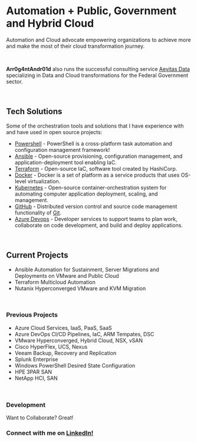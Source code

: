 # Automation + Public, Government and Hybrid Cloud

Automation and Cloud advocate empowering organizations to achieve more and make the most of their cloud transformation journey. 

<br>

**Arr0g4ntAndr01d** also runs the successful consulting service [Aevitas Data][aevitas] specializing in Data and Cloud transformations for the Federal Government sector.

<br>

## Tech Solutions

Some of the orchestration tools and solutions that I have experience with and have used in open source projects:

* [Powershell] - PowerShell is a cross-platform task automation and configuration management framework!
* [Ansible] - Open-source provisioning, configuration management, and application-deployment tool enabling IaC. 
* [Terraform] - Open-source IaC, software tool created by HashiCorp.
* [Docker] - Docker is a set of platform as a service products that uses OS-level virtualization.
* [Kubernetes] - Open-source container-orchestration system for automating computer application deployment, scaling, and management.
* [GitHub] - Distributed version control and source code management functionality of [Git].
* [Azure Devops][ado] - Developer services to support teams to plan work, collaborate on code development, and build and deploy applications.

<br>

## Current Projects

  - Ansible Automation for Sustainment, Server Migrations and Deployments on VMware and Public Cloud
  - Terraform Multicloud Automation
  - Nutanix Hyperconverged VMware and KVM Migration
  
<br>

### Previous Projects

  - Azure Cloud Services, IaaS, PaaS, SaaS
  - Azure DevOps CI/CD Pipelines, IaC, ARM Tempates, DSC
  - VMware Hyperconverged, Hybrid Cloud, NSX, vSAN
  - Cisco HyperFlex, UCS, Nexus
  - Veeam Backup, Recovery and Replication
  - Splunk Enterprise
  - Windows PowerShell Desired State Configuration
  - HPE 3PAR SAN
  - NetApp HCI, SAN

<br>

### Development
Want to Collaborate? Great!
### Connect with me on [LinkedIn!][linkedin]


[//]: # (Comments go here)


   [linkedin]: <https://www.linkedin.com/in/jloyal/>
   [aevitas]: <https://aevitasdata.com>
   [Powershell]: <https://github.com/powershell/powershell>
   [Ansible]: <https://www.ansible.com/>
   [Terraform]: <https://www.terraform.io/>
   [Docker]: <https://www.docker.com/>
   [Kubernetes]: <https://kubernetes.io/>
   [GitHub]: <https://github.com/>
   [Git]: <https://git-scm.com/>
   [ado]: <https://dev.azure.com/>
